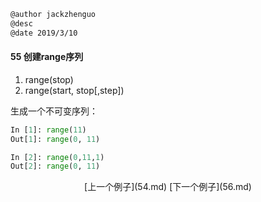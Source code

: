 ```markdown
@author jackzhenguo
@desc 
@date 2019/3/10
```

#### 55 创建range序列

1) range(stop)
2) range(start, stop[,step])

生成一个不可变序列：

```python
In [1]: range(11)
Out[1]: range(0, 11)

In [2]: range(0,11,1)
Out[2]: range(0, 11)
```

<center>[上一个例子](54.md)    [下一个例子](56.md)</center>